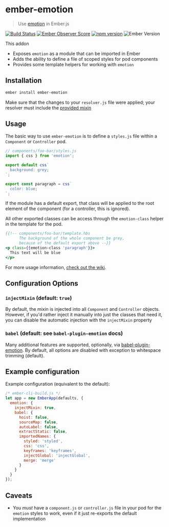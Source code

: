# ember-emotion

> Use [emotion][emotion] in Ember.js

[![Build Status](https://travis-ci.org/alexlafroscia/ember-emotion.svg?branch=master)](https://travis-ci.org/alexlafroscia/ember-emotion)
[![Ember Observer Score](https://emberobserver.com/badges/ember-emotion.svg)](https://emberobserver.com/addons/ember-emotion)
[![npm version](https://badge.fury.io/js/ember-emotion.svg)](https://www.npmjs.com/package/ember-emotion)
![Ember Version](https://embadge.io/v1/badge.svg?start=2.12.0)

This addon

- Exposes `emotion` as a module that can be imported in Ember
- Adds the ability to define a file of scoped styles for pod components
- Provides some template helpers for working with `emotion`

## Installation

```bash
ember install ember-emotion
```

Make sure that the changes to your `resolver.js` file were applied; your resolver must include the [provided mixin](blueprints/ember-emotion/files/app/resolver.js)

## Usage

The basic way to use `ember-emotion` is to define a `styles.js` file within a `Component` or `Controller` pod.

```javascript
// components/foo-bar/styles.js
import { css } from 'emotion';

export default css`
  background: grey;
`;

export const paragraph = css`
  color: blue;
`;
```

If the module has a default export, that class will be applied to the root element of the component (for a controller, this is ignored).

All other exported classes can be access through the `emotion-class` helper in the template for the pod.

```hbs
{{!-- components/foo-bar/template.hbs
      The background of the whole component be grey,
      because of the default export above --}}
<p class={{emotion-class 'paragraph'}}>
  This text will be blue
</p>
```

For more usage information, [check out the wiki](https://github.com/alexlafroscia/ember-emotion/wiki).

## Configuration Options

### `injectMixin` (default: `true`)

By default, the mixin is injected into all `Component` and `Controller` objects. However, if you'd rather inject it manually into just the classes that need it, you can disable the automatic injection with the `injectMixin` property

### `babel` (default: see `babel-plugin-emotion` docs)

Many additional features are supported, optionally, via [babel-plugin-emotion][babel-plugin-emotion].  By default, all options are disabled with exception to whitespace trimming (default).

## Example configuration

Example configuration (equivalent to the default):

```js
/* ember-cli-build.js */
let app = new EmberApp(defaults, {
  emotion: {
    injectMixin: true,
    babel: {
      hoist: false,
      sourceMap: false,
      autoLabel: false,
      extractStatic: false,
      importedNames: {
        styled: 'styled',
        css: 'css',
        keyframes: 'keyframes',
        injectGlobal: 'injectGlobal',
        merge: 'merge'
      }
    }
  }
});
```

## Caveats

- You _must_ have a `component.js` or `controller.js` file in your pod for the `emotion` styles to work, even if it just re-exports the default implementation

[emotion]: https://github.com/emotion-js/emotion
[emotion-object-styles]: https://emotion.sh/docs/object-styles
[babel-plugin-emotion]: https://github.com/emotion-js/emotion/tree/master/packages/babel-plugin-emotion
